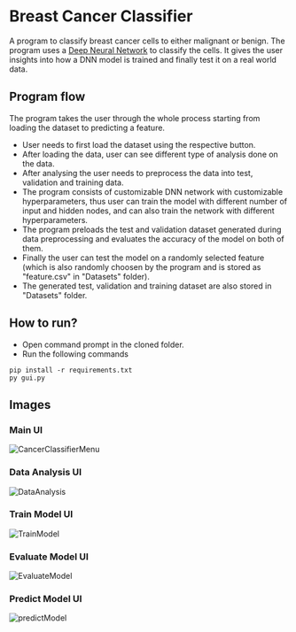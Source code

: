 # Breast Cancer Classifier
A program to classify breast cancer cells to either malignant or benign.
The program uses a [Deep Neural Network](https://en.wikipedia.org/wiki/Deep_learning) to classify the cells.
It gives the user insights into how a DNN model is trained and finally test it on a real world data.

## Program flow
The program takes the user through the whole process starting from loading the dataset to predicting a feature.
* User needs to first load the dataset using the respective button.
* After loading the data, user can see different type of analysis done on the data.
* After analysing the user needs to preprocess the data into test, validation and training data.
* The program consists of customizable DNN network with customizable hyperparameters, thus user can train the model with different number of input and hidden nodes, and can
also train the network with different hyperparameters.
* The program preloads the test and validation dataset generated during data preprocessing and evaluates the accuracy of the model on both of them.
* Finally the user can test the model on a randomly selected feature (which is also randomly choosen by the program and is stored as "feature.csv" in "Datasets" folder).
* The generated test, validation and training dataset are also stored in "Datasets" folder.

## How to run?
* Open command prompt in the cloned folder.
* Run the following commands
``` 
pip install -r requirements.txt
py gui.py
```

## Images
### Main UI
![CancerClassifierMenu](https://user-images.githubusercontent.com/55596801/142252628-5114b61e-4206-41e5-81b1-32d3e723c807.png)
### Data Analysis UI
![DataAnalysis](https://user-images.githubusercontent.com/55596801/142252647-b995f8f9-a0a7-4cfd-bb16-6d8e3be49514.png)
### Train Model UI
![TrainModel](https://user-images.githubusercontent.com/55596801/142252665-d061f2ee-244d-4e39-aa22-94892b34e7a2.png)
### Evaluate Model UI
![EvaluateModel](https://user-images.githubusercontent.com/55596801/142253346-c737e715-6a5a-4877-9d89-b8482ad99ab8.png)
### Predict Model UI
![predictModel](https://user-images.githubusercontent.com/55596801/142252692-33bf800c-e5cb-4767-8070-cbdb4dbd7fe6.png)
